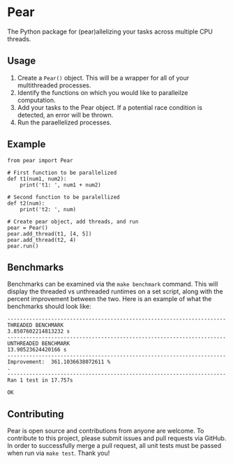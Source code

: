 # Pear
The Python package for (pear)allelizing your tasks across multiple CPU threads.

## Usage
 1. Create a `Pear()` object. This will be a wrapper for all of your multithreaded processes.
 2. Identify the functions on which you would like to paralleilze computation.
 3. Add your tasks to the Pear object. If a potential race condition is detected, an error will be thrown.
 4. Run the paraellelized processes.

## Example
```
from pear import Pear

# First function to be parallelized
def t1(num1, num2):
    print('t1: ', num1 + num2)

# Second function to be paralellized
def t2(num):
    print('t2: ', num)

# Create pear object, add threads, and run
pear = Pear()
pear.add_thread(t1, [4, 5])
pear.add_thread(t2, 4)
pear.run()
```

## Benchmarks
Benchmarks can be examined via the `make benchmark` command. This will display the threaded vs unthreaded runtimes on a set script, along with the percent improvement between the two. Here is an example of what the benchmarks should look like:
```
----------------------------------------------------------------------
THREADED BENCHMARK
3.8507602214813232 s
----------------------------------------------------------------------
UNTHREADED BENCHMARK
13.90523624420166 s
----------------------------------------------------------------------
Improvement:  361.1036638072611 %
.
----------------------------------------------------------------------
Ran 1 test in 17.757s

OK
```

## Contributing
Pear is open source and contributions from anyone are welcome. To contribute to this project, please submit issues and pull requests via GitHub. In order to successfully merge a pull request, all unit tests must be passed when run via `make test`. Thank you!
